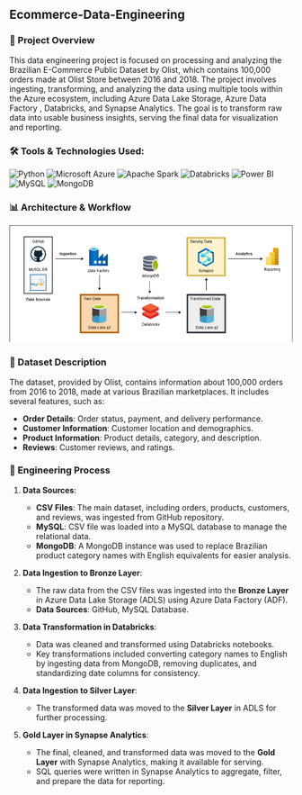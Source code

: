 ## Ecommerce-Data-Engineering

### 📌 Project Overview

This data engineering project is focused on processing and analyzing the Brazilian E-Commerce Public Dataset by Olist, which contains 100,000 orders made at Olist Store between 2016 and 2018. The project involves ingesting, transforming, and analyzing the data using multiple tools within the Azure ecosystem, including Azure Data Lake Storage, Azure Data Factory , Databricks, and Synapse Analytics. The goal is to transform raw data into usable business insights, serving the final data for visualization and reporting.

### 🛠️ Tools & Technologies Used:
<p align="left"> <img src="https://img.shields.io/badge/Python-3776AB?style=for-the-badge&logo=python&logoColor=white" alt="Python"/> <img src="https://img.shields.io/badge/Microsoft%20Azure-0078D4?style=for-the-badge&logo=microsoftazure&logoColor=white" alt="Microsoft Azure"/> <img src="https://img.shields.io/badge/Apache%20Spark-E25A1C?style=for-the-badge&logo=apachespark&logoColor=white" alt="Apache Spark"/> <img src="https://img.shields.io/badge/Databricks-EF3E3E?style=for-the-badge&logo=databricks&logoColor=white" alt="Databricks"/> <img src="https://img.shields.io/badge/Power%20BI-F2C811?style=for-the-badge&logo=powerbi&logoColor=black" alt="Power BI"/> <img src="https://img.shields.io/badge/MySQL-4479A1?style=for-the-badge&logo=mysql&logoColor=white" alt="MySQL"/> <img src="https://img.shields.io/badge/MongoDB-47A248?style=for-the-badge&logo=mongodb&logoColor=white" alt="MongoDB"/> </p>

### 📊 Architecture & Workflow
![Project Architecture](project_architecture.png)

### 📑 Dataset Description

The dataset, provided by Olist, contains information about 100,000 orders from 2016 to 2018, made at various Brazilian marketplaces. It includes several features, such as:
- **Order Details**: Order status, payment, and delivery performance.
- **Customer Information**: Customer location and demographics.
- **Product Information**: Product details, category, and description.
- **Reviews**: Customer reviews, and ratings.

### 🚀 Engineering Process

1. **Data Sources**: 
   - **CSV Files**: The main dataset, including orders, products, customers, and reviews, was ingested from GitHub repository.
   - **MySQL**: CSV file was loaded into a MySQL database to manage the relational data.
   - **MongoDB**: A MongoDB instance was used to replace Brazilian product category names with English equivalents for easier analysis.

2. **Data Ingestion to Bronze Layer**: 
   - The raw data from the CSV files was ingested into the **Bronze Layer** in Azure Data Lake Storage (ADLS) using Azure Data Factory (ADF).
   - **Data Sources**: GitHub, MySQL Database.

3. **Data Transformation in Databricks**:
   - Data was cleaned and transformed using Databricks notebooks.
   - Key transformations included converting category names to English by ingesting data from MongoDB, removing duplicates, and standardizing date columns for consistency.

4. **Data Ingestion to Silver Layer**:
   - The transformed data was moved to the **Silver Layer** in ADLS for further processing.

5. **Gold Layer in Synapse Analytics**:
   - The final, cleaned, and transformed data was moved to the **Gold Layer** with Synapse Analytics, making it available for serving.
   - SQL queries were written in Synapse Analytics to aggregate, filter, and prepare the data for reporting.
